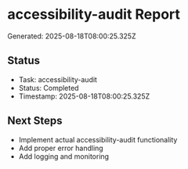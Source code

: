 # accessibility-audit Report

Generated: 2025-08-18T08:00:25.325Z

## Status
- Task: accessibility-audit
- Status: Completed
- Timestamp: 2025-08-18T08:00:25.325Z

## Next Steps
- Implement actual accessibility-audit functionality
- Add proper error handling
- Add logging and monitoring
